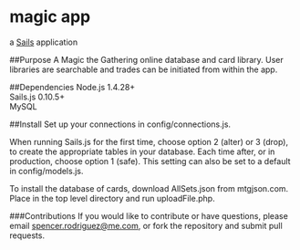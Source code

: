 # magic app

a [Sails](http://sailsjs.org) application

##Purpose
A Magic the Gathering online database and card library. User libraries are searchable and trades can be initiated from within the app.

##Dependencies
Node.js 1.4.28+  
Sails.js 0.10.5+  
MySQL

##Install
Set up your connections in config/connections.js.

When running Sails.js for the first time, choose option 2 (alter) or 3 (drop), to create the appropriate tables in your database. Each time after, or in production, choose option 1 (safe). This setting can also be set to a default in config/models.js.

To install the database of cards, download AllSets.json from mtgjson.com. Place in the top level directory and run uploadFile.php.

###Contributions
If you would like to contribute or have questions, please email <spencer.rodriguez@me.com>, or fork the repository and submit pull requests.